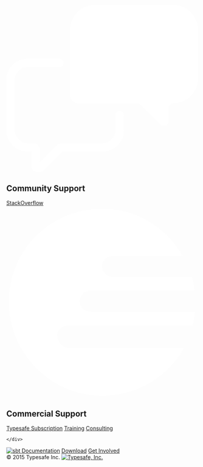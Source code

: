 <div class="fw-wrapper navy-ltr support-strip">
  <div class="container">
    <div class="row">
      <div class="col-md-12">
        <div class="support-item">
          <div class="support-icon">
            <svg class="svg-icon svg-icon-chat" xmlns="http://www.w3.org/2000/svg" viewBox="0 0 97.5 85.2" enable-background="new 0 0 97.5 85.2"><path stroke="#fff" stroke-width="4.282" stroke-linecap="round" stroke-miterlimit="10" d="M27 29.5h-16.3c-4.7 0-8.6 3.9-8.6 8.6v25.7c0 4.7 3.9 8.6 8.6 8.6h2.7c.8 0 1.5.7 1.5 1.5v7.8c0 1.3 1.6 2 2.5 1l9.5-9.5c.5-.5 1.2-.8 2-.8h20.2c4.7 0 8.6-3.9 8.6-8.6v-7.8" fill="none"/><path fill="#fff" d="M85 0h-40c-6.9 0-12.5 5.6-12.5 12.5v33.4c0 2.2 1.8 4.1 4.1 4.1h29.9c.7 0 1.3.3 1.8.7l10 10c1.6 1.6 4.3.5 4.3-1.8v-6.5c0-1.4 1.1-2.5 2.5-2.5 6.9 0 12.5-5.6 12.5-12.5v-25c-.1-6.8-5.8-12.4-12.6-12.4z"/></svg>
          </div>
          <div class="support-detail">
            <h2>Community Support</h2>
            <a href="https://stackoverflow.com/questions/tagged/sbt">StackOverflow</a>
          </div>
        </div>
        <div class="support-item">
          <div class="support-icon">
            <svg class="svg-icon svg-icon-typesafe" xmlns="http://www.w3.org/2000/svg" viewBox="0 0 154 154" enable-background="new 0 0 154 154"><path fill="#fff" d="M49.7 114c-4.8 0-8.7-5.1-8.7-9.9v-.2c0-4.8 3.9-7.9 8.7-7.9h100c.9-3 1.6-7 2-11h-84c-4.8 0-8.7-3.7-8.7-8.5s3.9-8.5 8.7-8.5h83.7c-.5-4-1.2-8-2.3-11h-63.4c-4.8 0-8.7-3.7-8.7-8.5s3.9-8.5 8.7-8.5h56c-13.1-23-37.2-37.8-64.7-37.8-41.4 0-75 33.3-75 74.7s33.6 75.6 75 75.6c28.4 0 53.1-15.4 65.8-38.4h-93.1z"/></svg>
          </div>
          <div class="support-detail">
            <h2>Commercial Support</h2>
            <a href="http://typesafe.com/subscription">Typesafe Subscription</a>
            <a href="http://typesafe.com/subscription/training">Training</a>
            <a href="http://typesafe.com/subscription/consulting">Consulting</a>
          </div>
        </div>
      </div>

    </div>
  </div>
</div>

<footer>
  <div class="container footer">
    <div class="row">
      <div class="col-md-8 sbt">
        <nav>
          <a href="../../index.html">
            <img src="files/typesafe_sbt_reverse_svg.svg" alt="sbt">
          </a>
          <a href="../../documentation.html">Documentation</a>
          <a href="../../download.html">Download</a>
          <a href="../../community.html">Get Involved</a>
        </nav>
      </div>
      <div class="col-md-4 text-right ts">
        &copy; 2015 Typesafe Inc.
        <a href="https://typesafe.com">
          <img src="files/typesafe_reverse.svg" alt="Typesafe, Inc.">
        </a>
      </div>
    </div>
  </div>
</footer>